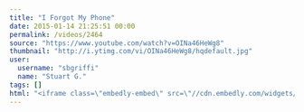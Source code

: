```yaml
---
title: "I Forgot My Phone"
date: 2015-01-14 21:25:51 00:00
permalink: /videos/2464
source: "https://www.youtube.com/watch?v=OINa46HeWg8"
thumbnail: "http://i.ytimg.com/vi/OINa46HeWg8/hqdefault.jpg"
user:
  username: "sbgriffi"
  name: "Stuart G."
tags: []
html: "<iframe class=\"embedly-embed\" src=\"//cdn.embedly.com/widgets/media.html?src=http%3A%2F%2Fwww.youtube.com%2Fembed%2FOINa46HeWg8%3Fwmode%3Dtransparent%26feature%3Doembed&wmode=transparent&url=http%3A%2F%2Fwww.youtube.com%2Fwatch%3Fv%3DOINa46HeWg8&image=http%3A%2F%2Fi.ytimg.com%2Fvi%2FOINa46HeWg8%2Fhqdefault.jpg&key=daaebf4d9cdd46779200162d0ca86e20&type=text%2Fhtml&schema=youtube\" width=\"854\" height=\"480\" scrolling=\"no\" frameborder=\"0\" allowfullscreen></iframe>"
---
```


